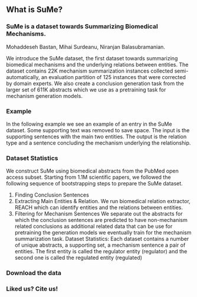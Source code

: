 ## What is SuMe?
### SuMe is a dataset towards Summarizing Biomedical Mechanisms.

<!-- You can find our paper [here](Link)  -->

Mohaddeseh Bastan, Mihai Surdeanu, Niranjan Balasubramanian. 

We introduce the SuMe dataset, the first dataset towards summarizing biomedical mechanisms and the underlying relations between entities. The dataset contains 22K mechanism summarization instances collected semi-automatically, an evaluation partition of 125 instances that were corrected by domain experts. We also create a conclusion generation task from the larger set of 611K abstracts which we use as a pretraining task for mechanism generation models.

### Example
In the following example we see an example of an entry in the SuMe dataset. Some supporting text was removed to save space. The input is the supporting sentences with the main two entities. The output is the relation type and a sentence concluding the mechanism underlying the relationship.

<!-- <img src="https://github.com/MHDBST/SuMe/blob/main/Dataexample.drawio-18.pdf" alt="Image of PerSenT stats"/> -->
<!-- <a href="https://github.com/MHDBST/SuMe/blob/main/Dataexample.drawio-18.pdf"></a> -->
<!-- <script src="https://github.com/MHDBST/SuMe/blob/main/Dataexample.drawio-18.pdf"></script> -->
<!-- <a class="js-navigation-open Link--primary" title="Dataexample.drawio-18.pdf" data-pjax="#repo-content-pjax-container" href="https://github.com/MHDBST/SuMe/blob/main/Dataexample.drawio-18.pdf">Dataexample.drawio-18.pdf</a> -->
<!-- <div role="rowheader" class="flex-auto min-width-0 col-md-2 mr-3">
                                                        <span class="css-truncate css-truncate-target d-block width-fit">
                                                            <a class="js-navigation-open Link--primary" title="Dataexample.drawio-18.pdf" data-pjax="#repo-content-pjax-container" href="https://github.com/MHDBST/SuMe/blob/main/Dataexample.drawio-18.pdf">Dataexample.drawio-18.pdf</a>
                                                        </span>
                                                    </div> -->
                                                    
<object data="/assets/pdf/example.pdf" width="1000" height="1000" type='application/pdf'></object>

### Dataset Statistics
We construct SuMe using biomedical abstracts from the PubMed open access subset. Starting from 1.1M scientific papers, we followed the following sequence of bootstrapping steps to prepare the SuMe dataset. 
1. Finding Conclusion Sentences
2. Extracting Main Entities & Relation. We run biomedical relation extractor, REACH which can identify entities and the relations between entities.
3. Filtering for Mechanism Sentences
We separate out the abstracts for which the conclusion sentences are predicted to have non-mechanism related conclusions as additional related data that can be use for pretraining the generation models we eventually train for the mechanism summarization task. Dataset Statistics: Each dataset contains a number of unique abstracts, a supporting set, a mechanism sentence a pair of entities. The first entity is called the regulator entity (regulator) and the second one is called the regulated entity (regulated)
<object data="/assets/pdf/stats.pdf" width="1000" height="1000" type='application/pdf'></object>


### Download the data
<!-- You can download the data set URLs from [here](https://github.com/MHDBST/PerSenT/blob/main/train_dev_test_URLs.pkl)

The processed version of the dataset which contains used paragraphs, document-level, and paragraph-level labels can be download separately as [train](https://github.com/MHDBST/PerSenT/blob/main/train.csv), [dev](https://github.com/MHDBST/PerSenT/blob/main/dev.csv), [random test](https://github.com/MHDBST/PerSenT/blob/main/random_test.csv), and [fixed test](https://github.com/MHDBST/PerSenT/blob/main/fixed_test.csv).

To recreat the results from the paper you can follow the instructions in the readme file from the [source code](https://github.com/StonyBrookNLP/PerSenT/tree/main/pre_post_processing_steps). -->

### Liked us? Cite us!

<!--  Please use the following bibtex entry:

   ```
@inproceedings{bastan2020authors,
      title={Author's Sentiment Prediction}, 
      author={Mohaddeseh Bastan and Mahnaz Koupaee and Youngseo Son and Richard Sicoli and Niranjan Balasubramanian},
      year={2020},
      eprint={2011.06128},
      archivePrefix={arXiv},
      primaryClass={cs.CL}
}
   ``` -->
